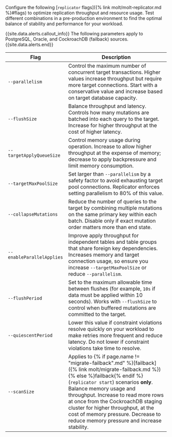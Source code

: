 Configure the following [`replicator` flags]({% link molt/molt-replicator.md %}#flags) to optimize replication throughput and resource usage. Test different combinations in a pre-production environment to find the optimal balance of stability and performance for your workload.

{{site.data.alerts.callout_info}}
The following parameters apply to PostgreSQL, Oracle, and CockroachDB (failback) sources.
{{site.data.alerts.end}}

|            Flag           |                                                                                                                                                                                                 Description                                                                                                                                                                                                 |
|---------------------------|-------------------------------------------------------------------------------------------------------------------------------------------------------------------------------------------------------------------------------------------------------------------------------------------------------------------------------------------------------------------------------------------------------------|
| `--parallelism`           | Control the maximum number of concurrent target transactions. Higher values increase throughput but require more target connections. Start with a conservative value and increase based on target database capacity.                                                                                                                                                                                        |
| `--flushSize`             | Balance throughput and latency. Controls how many mutations are batched into each query to the target. Increase for higher throughput at the cost of higher latency.                                                                                                                                                                                                                                        |
| `--targetApplyQueueSize`  | Control memory usage during operation. Increase to allow higher throughput at the expense of memory; decrease to apply backpressure and limit memory consumption.                                                                                                                                                                                                                                           |
| `--targetMaxPoolSize`     | Set larger than `--parallelism` by a safety factor to avoid exhausting target pool connections. Replicator enforces setting parallelism to 80% of this value.                                                                                                                                                                                                                                               |
| `--collapseMutations`     | Reduce the number of queries to the target by combining multiple mutations on the same primary key within each batch. Disable only if exact mutation order matters more than end state.                                                                                                                                                                                                                     |
| `--enableParallelApplies` | Improve apply throughput for independent tables and table groups that share foreign key dependencies. Increases memory and target connection usage, so ensure you increase `--targetMaxPoolSize` or reduce `--parallelism`.                                                                                                                                                                                 |
| `--flushPeriod`           | Set to the maximum allowable time between flushes (for example, `10s` if data must be applied within 10 seconds). Works with `--flushSize` to control when buffered mutations are committed to the target.                                                                                                                                                                                                  |
| `--quiescentPeriod`       | Lower this value if constraint violations resolve quickly on your workload to make retries more frequent and reduce latency. Do not lower if constraint violations take time to resolve.                                                                                                                                                                                                                    |
| `--scanSize`              | Applies to {% if page.name != "migrate-failback".md" %}[failback]({% link molt/migrate-failback.md %}){% else %}failback{% endif %} (`replicator start`) scenarios **only**. Balance memory usage and throughput. Increase to read more rows at once from the CockroachDB staging cluster for higher throughput, at the cost of memory pressure. Decrease to reduce memory pressure and increase stability. |
